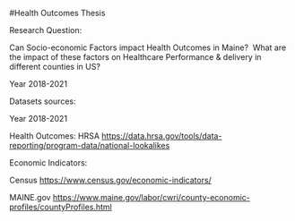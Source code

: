 #Health Outcomes Thesis

Research Question: 


Can Socio-economic Factors impact Health Outcomes in Maine? ​
What are the impact of these factors on Healthcare Performance & delivery in different counties in US?

Year 2018-2021

Datasets sources:

Year 2018-2021

Health Outcomes:
HRSA https://data.hrsa.gov/tools/data-reporting/program-data/national-lookalikes

Economic Indicators: 


Census https://www.census.gov/economic-indicators/


MAINE.gov https://www.maine.gov/labor/cwri/county-economic-profiles/countyProfiles.html



​
